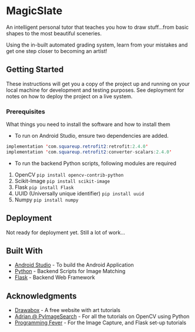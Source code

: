 # MagicSlate
An intelligent personal tutor that teaches you how to draw stuff...from basic shapes to the most beautiful sceneries.

Using the in-built automated grading system, learn from your mistakes and get one step closer to becoming an artist! 

## Getting Started

These instructions will get you a copy of the project up and running on your local machine for development and testing purposes. See deployment for notes on how to deploy the project on a live system.

### Prerequisites

What things you need to install the software and how to install them

* To run on Android Studio, ensure two dependencies are added.
```java
implementation 'com.squareup.retrofit2:retrofit:2.4.0'
implementation 'com.squareup.retrofit2:converter-scalars:2.4.0'
```
* To run the backend Python scripts, following modules are required
1. OpenCV `pip install opencv-contrib-python`
2. Scikit-Image `pip install scikit-image`
3. Flask `pip install Flask`
4. UUID (Universally unique identifier) `pip install uuid`
5. Numpy `pip install numpy`

## Deployment

Not ready for deployment yet. Still a lot of work...

## Built With

* [Android Studio](https://developer.android.com/studio) - To build the Android Application
* [Python](https://www.python.org/) - Backend Scripts for Image Matching
* [Flask](https://flask.palletsprojects.com/en/1.1.x/) - Backend Web Framework

## Acknowledgments

* [Drawabox](https://drawabox.com/) - A free website with art tutorials
* [Adrian @ PyImageSearch](https://www.pyimagesearch.com/) - For all the tutorials on OpenCV using Python
* [Programming Fever](https://www.youtube.com/channel/UCUEu0jQiZGOMjix3vG8gyIg) - For the Image Capture, and Flask set-up tutorials

